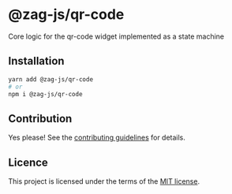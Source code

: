 # @zag-js/qr-code

Core logic for the qr-code widget implemented as a state machine

## Installation

```sh
yarn add @zag-js/qr-code
# or
npm i @zag-js/qr-code
```

## Contribution

Yes please! See the [contributing guidelines](https://github.com/chakra-ui/zag/blob/main/CONTRIBUTING.md) for details.

## Licence

This project is licensed under the terms of the [MIT license](https://github.com/chakra-ui/zag/blob/main/LICENSE).
